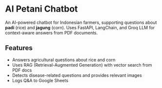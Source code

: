 # AI Petani Chatbot

An AI-powered chatbot for Indonesian farmers, supporting questions about **padi** (rice) and **jagung** (corn). Uses FastAPI, LangChain, and Groq LLM for context-aware answers from PDF documents.

## Features

- Answers agricultural questions about rice and corn
- Uses RAG (Retrieval-Augmented Generation) with vector search from PDF docs
- Detects disease-related questions and provides relevant images
- Logs Q&A to Google Sheets